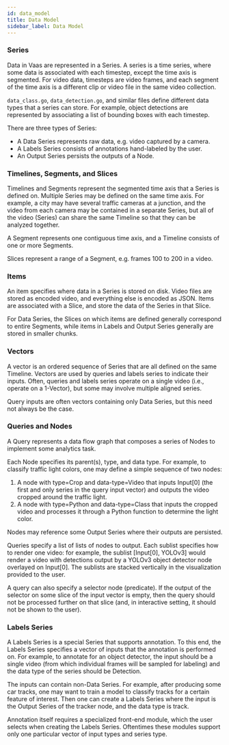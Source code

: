 ```yaml
---
id: data_model
title: Data Model
sidebar_label: Data Model
---
```


### Series

Data in Vaas are represented in a Series. A series is a time series, where some
data is associated with each timestep, except the time axis is segmented. For
video data, timesteps are video frames, and each segment of the time axis is a
different clip or video file in the same video collection.

`data_class.go`, `data_detection.go`, and similar files define different data
types that a series can store. For example, object detections are represented
by associating a list of bounding boxes with each timestep.

There are three types of Series:

- A Data Series represents raw data, e.g. video captured by a camera.
- A Labels Series consists of annotations hand-labeled by the user.
- An Output Series persists the outputs of a Node.

### Timelines, Segments, and Slices

Timelines and Segments represent the segmented time axis that a Series is
defined on. Multiple Series may be defined on the same time axis. For example,
a city may have several traffic cameras at a junction, and the video from each
camera may be contained in a separate Series, but all of the video (Series) can
share the same Timeline so that they can be analyzed together.

A Segment represents one contiguous time axis, and a Timeline consists of one
or more Segments.

Slices represent a range of a Segment, e.g. frames 100 to 200 in a video.

### Items

An item specifies where data in a Series is stored on disk. Video files are
stored as encoded video, and everything else is encoded as JSON. Items are
associated with a Slice, and store the data of the Series in that Slice.

For Data Series, the Slices on which items are defined generally correspond to
entire Segments, while items in Labels and Output Series generally are stored
in smaller chunks.

### Vectors

A vector is an ordered sequence of Series that are all defined on the same
Timeline. Vectors are used by queries and labels series to indicate their
inputs. Often, queries and labels series operate on a single video (i.e.,
operate on a 1-Vector), but some may involve multiple aligned series.

Query inputs are often vectors containing only Data Series, but this need not
always be the case.

### Queries and Nodes

A Query represents a data flow graph that composes a series of Nodes to
implement some analytics task.

Each Node specifies its parent(s), type, and data type. For example, to
classify traffic light colors, one may define a simple sequence of two nodes:

1. A node with type=Crop and data-type=Video that inputs Input[0] (the first
and only series in the query input vector) and outputs the video cropped around
the traffic light.
2. A node with type=Python and data-type=Class that inputs the cropped video and
processes it through a Python function to determine the light color.

Nodes may reference some Output Series where their outputs are persisted.

Queries specify a list of lists of nodes to output. Each sublist specifies how
to render one video: for example, the sublist [Input[0], YOLOv3] would render a
video with detections output by a YOLOv3 object detector node overlayed on
Input[0]. The sublists are stacked vertically in the visualization provided to
the user.

A query can also specify a selector node (predicate). If the output of the
selector on some slice of the input vector is empty, then the query should not
be processed further on that slice (and, in interactive setting, it should not
be shown to the user).

### Labels Series

A Labels Series is a special Series that supports annotation. To this end, the
Labels Series specifies a vector of inputs that the annotation is performed on.
For example, to annotate for an object detector, the input should be a single
video (from which individual frames will be sampled for labeling) and the data
type of the series should be Detection.

The inputs can contain non-Data Series. For example, after producing some car
tracks, one may want to train a model to classify tracks for a certain feature
of interest. Then one can create a Labels Series where the input is the Output
Series of the tracker node, and the data type is track.

Annotation itself requires a specialized front-end module, which the user
selects when creating the Labels Series. Oftentimes these modules support only
one particular vector of input types and series type.
